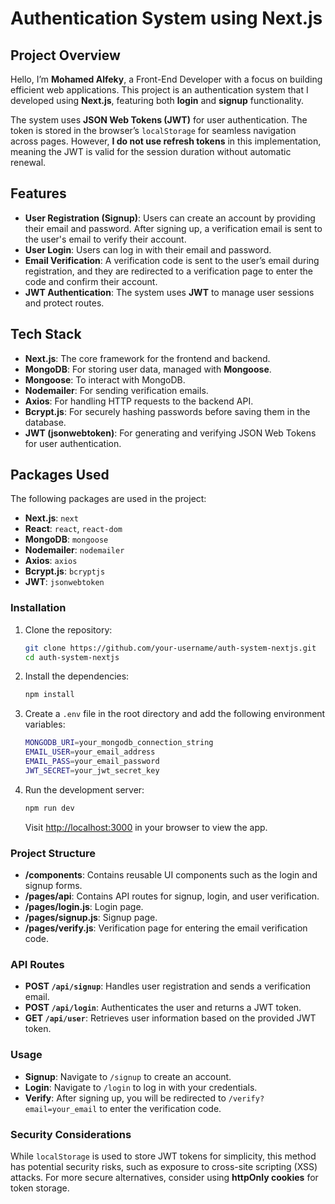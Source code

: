 # Authentication System using Next.js

## Project Overview

Hello, I’m **Mohamed Alfeky**, a Front-End Developer with a focus on building efficient web applications. This project is an authentication system that I developed using **Next.js**, featuring both **login** and **signup** functionality.

The system uses **JSON Web Tokens (JWT)** for user authentication. The token is stored in the browser’s `localStorage` for seamless navigation across pages. However, **I do not use refresh tokens** in this implementation, meaning the JWT is valid for the session duration without automatic renewal.

## Features

- **User Registration (Signup)**: Users can create an account by providing their email and password. After signing up, a verification email is sent to the user's email to verify their account.
- **User Login**: Users can log in with their email and password.
- **Email Verification**: A verification code is sent to the user’s email during registration, and they are redirected to a verification page to enter the code and confirm their account.
- **JWT Authentication**: The system uses **JWT** to manage user sessions and protect routes.

## Tech Stack

- **Next.js**: The core framework for the frontend and backend.
- **MongoDB**: For storing user data, managed with **Mongoose**.
- **Mongoose**: To interact with MongoDB.
- **Nodemailer**: For sending verification emails.
- **Axios**: For handling HTTP requests to the backend API.
- **Bcrypt.js**: For securely hashing passwords before saving them in the database.
- **JWT (jsonwebtoken)**: For generating and verifying JSON Web Tokens for user authentication.

## Packages Used

The following packages are used in the project:

- **Next.js**: `next`
- **React**: `react`, `react-dom`
- **MongoDB**: `mongoose`
- **Nodemailer**: `nodemailer`
- **Axios**: `axios`
- **Bcrypt.js**: `bcryptjs`
- **JWT**: `jsonwebtoken`

### Installation

1. Clone the repository:

   ```bash
   git clone https://github.com/your-username/auth-system-nextjs.git
   cd auth-system-nextjs
   ```

2. Install the dependencies:

   ```bash
   npm install
   ```

3. Create a `.env` file in the root directory and add the following environment variables:

   ```bash
   MONGODB_URI=your_mongodb_connection_string
   EMAIL_USER=your_email_address
   EMAIL_PASS=your_email_password
   JWT_SECRET=your_jwt_secret_key
   ```

4. Run the development server:

   ```bash
   npm run dev
   ```

   Visit [http://localhost:3000](http://localhost:3000) in your browser to view the app.

### Project Structure

- **/components**: Contains reusable UI components such as the login and signup forms.
- **/pages/api**: Contains API routes for signup, login, and user verification.
- **/pages/login.js**: Login page.
- **/pages/signup.js**: Signup page.
- **/pages/verify.js**: Verification page for entering the email verification code.

### API Routes

- **POST `/api/signup`**: Handles user registration and sends a verification email.
- **POST `/api/login`**: Authenticates the user and returns a JWT token.
- **GET `/api/user`**: Retrieves user information based on the provided JWT token.

### Usage

- **Signup**: Navigate to `/signup` to create an account.
- **Login**: Navigate to `/login` to log in with your credentials.
- **Verify**: After signing up, you will be redirected to `/verify?email=your_email` to enter the verification code.

### Security Considerations

While `localStorage` is used to store JWT tokens for simplicity, this method has potential security risks, such as exposure to cross-site scripting (XSS) attacks. For more secure alternatives, consider using **httpOnly cookies** for token storage.
